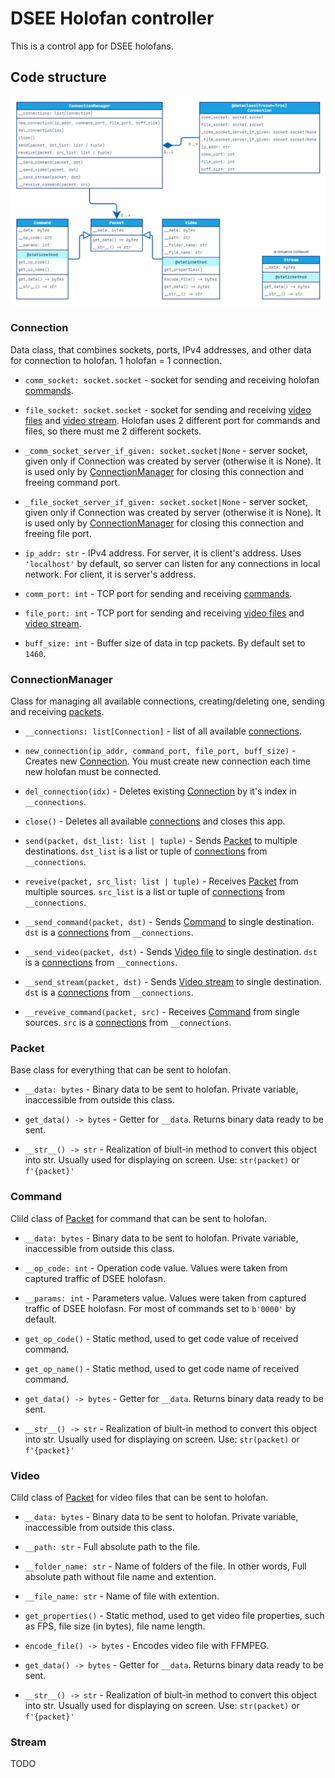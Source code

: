# DSEE Holofan controller

This is a control app for DSEE holofans.

## Code structure

![UML-diagram](https://raw.githubusercontent.com/eXulW0lFy/dsee_holofan_wiki/dev/img/classes.png)

<!-- finally working image -->

### Connection

Data class, that combines sockets, ports, IPv4 addresses, and other data for connection to holofan. 1 holofan = 1 connection.

- `comm_socket: socket.socket` - socket for sending and receiving holofan [commands](#command).

- `file_socket: socket.socket` - socket for sending and receiving [video files](#video) and [video stream](#stream). Holofan uses 2 different port for commands and files, so there must me 2 different sockets.

- `_comm_socket_server_if_given: socket.socket|None` - server socket, given only if Connection was created by server (otherwise it is None). It is used only by [ConnectionManager](#connectionmanager) for closing this connection and freeing command port.

- `_file_socket_server_if_given: socket.socket|None` - server socket, given only if Connection was created by server (otherwise it is None). It is used only by [ConnectionManager](#connectionmanager) for closing this connection and freeing file port.

- `ip_addr: str` - IPv4 address. For server, it is client's address. Uses `'localhost'` by default, so server can listen for any connections in local network. For client, it is server's address.

- `comm_port: int` - TCP port for sending and receiving [commands](#command).

- `file_port: int` - TCP port for sending and receiving [video files](#video) and [video stream](#stream).

- `buff_size: int` - Buffer size of data in tcp packets. By default set to `1460`.

### ConnectionManager

Class for managing all available connections, creating/deleting one, sending and receiving [packets](#packet).

- `__connections: list[Connection]` - list of all available [connections](#connection).

- `new_connection(ip_addr, command_port, file_port, buff_size)` - Creates new [Connection](#connection). You must create new connection each time new holofan must be connected.

- `del_connection(idx)` - Deletes existing [Connection](#connection) by it's index in `__connections`.

- `close()` - Deletes all available [connections](#connection) and closes this app.

- `send(packet, dst_list: list | tuple)` - Sends [Packet](#packet) to multiple destinations. `dst_list` is a list or tuple of [connections](#connection) from `__connections`.

- `reveive(packet, src_list: list | tuple)` - Receives [Packet](#packet) from multiple sources. `src_list` is a list or tuple of [connections](#connection) from `__connections`.

- `__send_command(packet, dst)` - Sends [Command](#command) to single destination. `dst` is a [connections](#connection) from `__connections`.

- `__send_video(packet, dst)` - Sends [Video file](#video) to single destination. `dst` is a [connections](#connection) from `__connections`.

- `__send_stream(packet, dst)` - Sends [Video stream](#command) to single destination. `dst` is a [connections](#connection) from `__connections`.

- `__reveive_command(packet, src)` - Receives [Command](#command) from single sources. `src` is a [connections](#connection) from `__connections`.

### Packet

Base class for everything that can be sent to holofan.

- `__data: bytes` - Binary data to be sent to holofan. Private variable, inaccessible from outside this class.

- `get_data() -> bytes` - Getter for `__data`. Returns binary data ready to be sent.

- `__str__() -> str` - Realization of biult-in method to convert this object into str. Usually used for displaying on screen. Use: `str(packet)` or `f'{packet}'`

### Command

Clild class of [Packet](#packet) for command that can be sent to holofan.

- `__data: bytes` - Binary data to be sent to holofan. Private variable, inaccessible from outside this class.

- `__op_code: int` - Operation code value. Values were taken from captured traffic of DSEE holofasn.

- `__params: int` - Parameters value. Values were taken from captured traffic of DSEE holofasn. For most of commands set to `b'0000'` by default.

- `get_op_code()` - Static method, used to get code value of received command.

- `get_op_name()` - Static method, used to get code name of received command.

- `get_data() -> bytes` - Getter for `__data`. Returns binary data ready to be sent.

- `__str__() -> str` - Realization of biult-in method to convert this object into str. Usually used for displaying on screen. Use: `str(packet)` or `f'{packet}'`


### Video

Clild class of [Packet](#packet) for video files that can be sent to holofan.

- `__data: bytes` - Binary data to be sent to holofan. Private variable, inaccessible from outside this class.

- `__path: str` - Full absolute path to the file.

- `__folder_name: str` - Name of folders of the file. In other words, Full absolute path without file name and extention.

- `__file_name: str` - Name of file with extention.

- `get_properties()` - Static method, used to get video file properties, such as FPS, file size (in bytes), file name length.

- `encode_file() -> bytes` - Encodes video file with FFMPEG.

- `get_data() -> bytes` - Getter for `__data`. Returns binary data ready to be sent.

- `__str__() -> str` - Realization of biult-in method to convert this object into str. Usually used for displaying on screen. Use: `str(packet)` or `f'{packet}'`


### Stream

TODO

